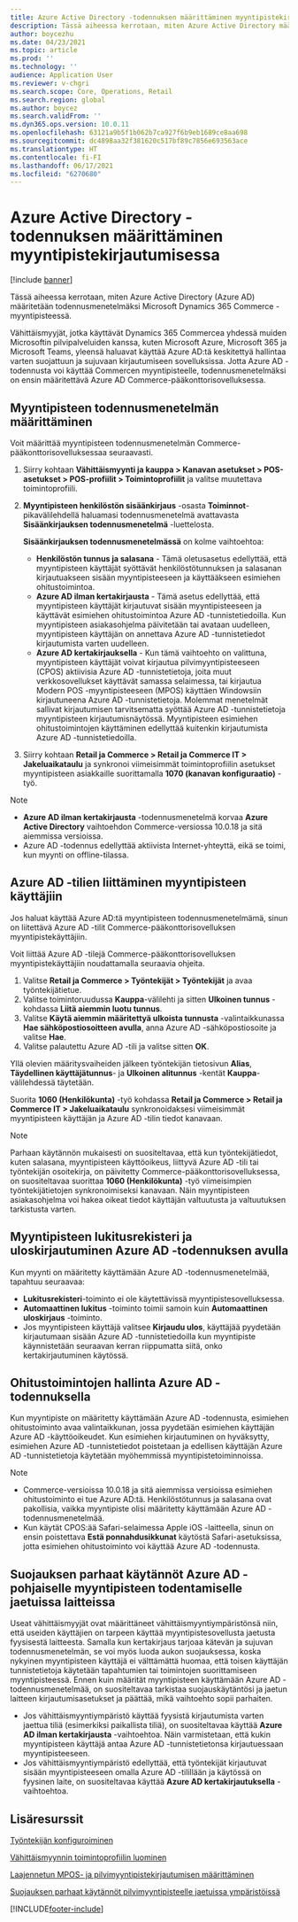 ```yaml
---
title: Azure Active Directory -todennuksen määrittäminen myyntipistekirjautumisessa
description: Tässä aiheessa kerrotaan, miten Azure Active Directory määritetään todennusmenetelmäksi Microsoft Dynamics 365 Commerce -myyntipisteessä.
author: boycezhu
ms.date: 04/23/2021
ms.topic: article
ms.prod: ''
ms.technology: ''
audience: Application User
ms.reviewer: v-chgri
ms.search.scope: Core, Operations, Retail
ms.search.region: global
ms.author: boycez
ms.search.validFrom: ''
ms.dyn365.ops.version: 10.0.11
ms.openlocfilehash: 63121a9b5f1b062b7ca927f6b9eb1689ce8aa698
ms.sourcegitcommit: dc4898aa32f381620c517bf89c7856e693563ace
ms.translationtype: HT
ms.contentlocale: fi-FI
ms.lasthandoff: 06/17/2021
ms.locfileid: "6270680"
---
```

# <a name="configure-azure-active-directory-authentication-for-pos-sign-in"></a>Azure Active Directory -todennuksen määrittäminen myyntipistekirjautumisessa

[!include [banner](includes/banner.md)]

Tässä aiheessa kerrotaan, miten Azure Active Directory (Azure AD) määritetään todennusmenetelmäksi Microsoft Dynamics 365 Commerce -myyntipisteessä.

Vähittäismyyjät, jotka käyttävät Dynamics 365 Commercea yhdessä muiden Microsoftin pilvipalveluiden kanssa, kuten Microsoft Azure, Microsoft 365 ja Microsoft Teams, yleensä haluavat käyttää Azure AD:tä keskitettyä hallintaa varten suojattuun ja sujuvaan kirjautumiseen sovelluksissa. Jotta Azure AD -todennusta voi käyttää Commercen myyntipisteelle, todennusmenetelmäksi on ensin määritettävä Azure AD Commerce-pääkonttorisovelluksessa.

## <a name="configure-pos-authentication-method"></a>Myyntipisteen todennusmenetelmän määrittäminen

Voit määrittää myyntipisteen todennusmenetelmän Commerce-pääkonttorisovelluksessaa seuraavasti.
    
1. Siirry kohtaan **Vähittäismyynti ja kauppa \> Kanavan asetukset \> POS-asetukset \> POS-profiilit \> Toimintoprofiilit** ja valitse muutettava toimintoprofiili.
1. **Myyntipisteen henkilöstön sisäänkirjaus** -osasta **Toiminnot**-pikavälilehdellä haluamasi todennusmenetelmä avattavasta **Sisäänkirjauksen todennusmenetelmä** -luettelosta.

    **Sisäänkirjauksen todennusmenetelmässä** on kolme vaihtoehtoa:
    
    - **Henkilöstön tunnus ja salasana** - Tämä oletusasetus edellyttää, että myyntipisteen käyttäjät syöttävät henkilöstötunnuksen ja salasanan kirjautuakseen sisään myyntipisteeseen ja käyttääkseen esimiehen ohitustoimintoa.
    - **Azure AD ilman kertakirjausta** - Tämä asetus edellyttää, että myyntipisteen käyttäjät kirjautuvat sisään myyntipisteeseen ja käyttävät esimiehen ohitustoimintoa Azure AD -tunnistetiedoilla. Kun myyntipisteen asiakasohjelma päivitetään tai avataan uudelleen, myyntipisteen käyttäjän on annettava Azure AD -tunnistetiedot kirjautumista varten uudelleen.
    - **Azure AD kertakirjauksella** - Kun tämä vaihtoehto on valittuna, myyntipisteen käyttäjät voivat kirjautua pilvimyyntipisteeseen (CPOS) aktiivisia Azure AD -tunnistetietoja, joita muut verkkosovellukset käyttävät samassa selaimessa, tai kirjautua Modern POS -myyntipisteeseen (MPOS) käyttäen Windowsiin kirjautuneena Azure AD -tunnistetietoja. Molemmat menetelmät sallivat kirjautumisen tarvitsematta syöttää Azure AD -tunnistetietoja myyntipisteen kirjautumisnäytössä. Myyntipisteen esimiehen ohitustoimintojen käyttäminen edellyttää kuitenkin kirjautumista Azure AD -tunnistetiedoilla.

1. Siirry kohtaan **Retail ja Commerce > Retail ja Commerce IT > Jakeluaikataulu** ja synkronoi viimeisimmät toimintoprofiilin asetukset myyntipisteen asiakkaille suorittamalla **1070 (kanavan konfiguraatio)** -työ.

> [!NOTE]
> - **Azure AD ilman kertakirjausta** -todennusmenetelmä korvaa **Azure Active Directory** vaihtoehdon Commerce-versiossa 10.0.18 ja sitä aiemmissa versioissa.
> - Azure AD -todennus edellyttää aktiivista Internet-yhteyttä, eikä se toimi, kun myynti on offline-tilassa.

## <a name="associate-azure-ad-accounts-with-pos-users"></a>Azure AD -tilien liittäminen myyntipisteen käyttäjiin

Jos haluat käyttää Azure AD:tä myyntipisteen todennusmenetelmämä, sinun on liitettävä Azure AD -tilit Commerce-pääkonttorisovelluksen myyntipistekäyttäjiin. 

Voit liittää Azure AD -tilejä Commerce-pääkonttorisovelluksen myyntipistekäyttäjiin noudattamalla seuraavia ohjeita.
    
1. Valitse **Retail ja Commerce > Työntekijät > Työntekijät** ja avaa työntekijätietue.
1. Valitse toimintoruudussa **Kauppa**-välilehti ja sitten **Ulkoinen tunnus** -kohdassa **Liitä aiemmin luotu tunnus**. 
1. Valitse **Käytä aiemmin määritettyä ulkoista tunnusta** -valintaikkunassa **Hae sähköpostiosoitteen avulla**, anna Azure AD -sähköpostiosoite ja valitse **Hae**.
1. Valitse palautettu Azure AD -tili ja valitse sitten **OK**.

Yllä olevien määritysvaiheiden jälkeen työntekijän tietosivun **Alias**, **Täydellinen käyttäjätunnus**- ja **Ulkoinen alitunnus** -kentät **Kauppa**-välilehdessä täytetään.

Suorita **1060 (Henkilökunta)** -työ kohdassa **Retail ja Commerce > Retail ja Commerce IT > Jakeluaikataulu** synkronoidaksesi viimeisimmät myyntipisteen käyttäjän ja Azure AD -tilin tiedot kanavaan.

> [!NOTE]
> Parhaan käytännön mukaisesti on suositeltavaa, että kun työntekijätiedot, kuten salasana, myyntipisteen käyttöoikeus, liittyvä Azure AD -tili tai työntekijän osoitekirja, on päivitetty Commerce-pääkonttorisovelluksessa, on suositeltavaa suorittaa **1060 (Henkilökunta)** -työ viimeisimpien työntekijätietojen synkronoimiseksi kanavaan. Näin myyntipisteen asiakasohjelma voi hakea oikeat tiedot käyttäjän valtuutusta ja valtuutuksen tarkistusta varten.

## <a name="pos-lock-register-and-sign-out-with-azure-ad-authentication"></a>Myyntipisteen lukitusrekisteri ja uloskirjautuminen Azure AD -todennuksen avulla

Kun myynti on määritetty käyttämään Azure AD -todennusmenetelmää, tapahtuu seuraavaa:

- **Lukitusrekisteri**-toiminto ei ole käytettävissä myyntipistesovelluksessa. 
- **Automaattinen lukitus** -toiminto toimii samoin kuin **Automaattinen uloskirjaus** -toiminto.
- Jos myyntipisteen käyttäjä valitsee **Kirjaudu ulos**, käyttäjää pyydetään kirjautumaan sisään Azure AD -tunnistetiedoilla kun myyntipiste käynnistetään seuraavan kerran riippumatta siitä, onko kertakirjautuminen käytössä.

## <a name="manager-override-functionality-with-azure-ad-authentication"></a>Ohitustoimintojen hallinta Azure AD -todennuksella

Kun myyntipiste on määritetty käyttämään Azure AD -todennusta, esimiehen ohitustoiminto avaa valintaikkunan, jossa pyydetään esimiehen käyttäjän Azure AD -käyttöoikeudet. Kun esimiehen kirjautuminen on hyväksytty, esimiehen Azure AD -tunnistetiedot poistetaan ja edellisen käyttäjän Azure AD -tunnistetietoja käytetään myöhemmissä myyntipistetoiminnoissa.

> [!NOTE]
> - Commerce-versioissa 10.0.18 ja sitä aiemmissa versioissa esimiehen ohitustoiminto ei tue Azure AD:tä. Henkilöstötunnus ja salasana ovat pakollisia, vaikka myyntipiste olisi määritetty käyttämään Azure AD -todennusmenetelmää.
> - Kun käytät CPOS:ää Safari-selaimessa Apple iOS -laitteella, sinun on ensin poistettava **Estä ponnahdusikkunat** käytöstä Safari-asetuksissa, jotta esimiehen ohitustoiminto voi käyttää Azure AD -todennusta. 

## <a name="security-best-practices-for-azure-ad-based-pos-authentication-on-shared-devices"></a>Suojauksen parhaat käytännöt Azure AD -pohjaiselle myyntipisteen todentamiselle jaetuissa laitteissa

Useat vähittäismyyjät ovat määrittäneet vähittäismyyntiympäristönsä niin, että useiden käyttäjien on tarpeen käyttää myyntipistesovellusta jaetusta fyysisestä laitteesta. Samalla kun kertakirjaus tarjoaa kätevän ja sujuvan todennusmenetelmän, se voi myös luoda aukon suojauksessa, koska nykyinen myyntipisteen käyttäjä ei välttämättä huomaa, että toisen käyttäjän tunnistetietoja käytetään tapahtumien tai toimintojen suorittamiseen myyntipisteessä. Ennen kuin määrität myyntipisteen käyttämään Azure AD -todennusmenetelmää, on suositeltavaa tarkistaa suojauskäytäntösi ja jaetun laitteen kirjautumisasetukset ja päättää, mikä vaihtoehto sopii parhaiten.

- Jos vähittäismyyntiympäristö käyttää fyysistä kirjautumista varten jaettua tiliä (esimerkiksi paikallista tiliä), on suositeltavaa käyttää **Azure AD ilman kertakirjausta** -vaihtoehtoa. Näin varmistetaan, että kukin myyntipisteen käyttäjä antaa Azure AD -tunnistetietonsa kirjautuessaan myyntipisteeseen.
- Jos vähittäismyyntiympäristö edellyttää, että työntekijät kirjautuvat sisään myyntipisteeseen omalla Azure AD -tilillään ja käytössä on fyysinen laite, on suositeltavaa käyttää **Azure AD kertakirjautuksella** -vaihtoehtoa.

## <a name="additional-resources"></a>Lisäresurssit

[Työntekijän konfiguroiminen](tasks/worker.md)

[Vähittäismyynnin toimintoprofiilin luominen](retail-functionality-profile.md)


[Laajennetun MPOS- ja pilvimyyntipistekirjautumisen määrittäminen](extended-logon.md)

[Suojauksen parhaat käytännöt pilvimyyntipisteelle jaetuissa ympäristöissä](dev-itpro/secure-retail-cloud-pos.md)



[!INCLUDE[footer-include](../includes/footer-banner.md)]
